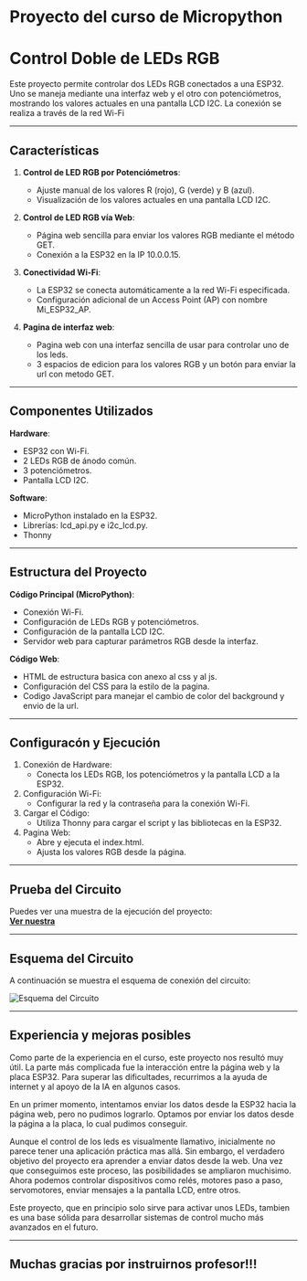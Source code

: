 # Proyecto del curso de Micropython
# Control Doble de LEDs RGB

Este proyecto permite controlar dos LEDs RGB conectados a una ESP32. Uno se maneja mediante una interfaz web y el otro con potenciómetros, 
mostrando los valores actuales en una pantalla LCD I2C. La conexión se realiza a través de la red Wi-Fi

---

## Características

1. **Control de LED RGB por Potenciómetros**:
   - Ajuste manual de los valores R (rojo), G (verde) y B (azul).
   - Visualización de los valores actuales en una pantalla LCD I2C.

2. **Control de LED RGB vía Web**:
   - Página web sencilla para enviar los valores RGB mediante el método GET.
   - Conexión a la ESP32 en la IP 10.0.0.15.

3. **Conectividad Wi-Fi**:
   - La ESP32 se conecta automáticamente a la red Wi-Fi especificada.
   - Configuración adicional de un Access Point (AP) con nombre Mi_ESP32_AP.

4. **Pagina de interfaz web**:
   - Pagina web con una interfaz sencilla de usar para controlar uno de los leds.
   - 3 espacios de edicion para los valores RGB y un botón para enviar la url con metodo GET.

---
## Componentes Utilizados

**Hardware**:

   - ESP32 con Wi-Fi.
   - 2 LEDs RGB de ánodo común.
   - 3 potenciómetros.
   - Pantalla LCD I2C.

**Software**:
   - MicroPython instalado en la ESP32.
   - Librerías: lcd_api.py e i2c_lcd.py.
   - Thonny
---
## Estructura del Proyecto

**Código Principal (MicroPython)**:
   - Conexión Wi-Fi.
   - Configuración de LEDs RGB y potenciómetros.
   - Configuración de la pantalla LCD I2C.
   - Servidor web para capturar parámetros RGB desde la interfaz.

**Código Web**:
   - HTML de estructura basica con anexo al css y al js.
   - Configuración del CSS para la estilo de la pagina.
   - Codigo JavaScript para manejar el cambio de color del background y envio de la url.


---

## Configuracón y Ejecución
1. Conexión de Hardware:
   - Conecta los LEDs RGB, los potenciómetros y la pantalla LCD a la ESP32.
2. Configuración Wi-Fi:
   - Configurar la red y la contraseña para la conexión Wi-Fi.
3. Cargar el Código:
   - Utiliza Thonny para cargar el script y las bibliotecas en la ESP32.
4. Pagina Web:
   - Abre y ejecuta el index.html.
   - Ajusta los valores RGB desde la página.

---

## Prueba del Circuito

Puedes ver una muestra de la ejecución del proyecto:  
**[Ver nuestra](https://www.youtube.com/watch?feature=shared&v=uVhq_q5yC8I)**

---

## Esquema del Circuito

A continuación se muestra el esquema de conexión del circuito:

![Esquema del Circuito](./esquema_de_conexion.jpeg)

---
## Experiencia y mejoras posibles

Como parte de la experiencia en el curso, este proyecto nos resultó muy útil. La parte más complicada fue la interacción entre la página web y la placa ESP32. 
Para superar las dificultades, recurrimos a la ayuda de internet y al apoyo de la IA en algunos casos.

En un primer momento, intentamos enviar los datos desde la ESP32 hacia la página web, pero no pudimos lograrlo. 
Optamos por enviar los datos desde la página a la placa, lo cual pudimos conseguir.

Aunque el control de los leds es visualmente llamativo, inicialmente no parece tener una aplicación práctica mas allá. Sin embargo, el verdadero objetivo 
del proyecto era aprender a enviar datos desde la web. Una vez que conseguimos este proceso, las posibilidades se ampliaron muchisimo. 
Ahora podemos controlar dispositivos como relés, motores paso a paso, servomotores, enviar mensajes a la pantalla LCD, entre otros.

Este proyecto, que en principio solo sirve para activar unos LEDs, tambien es una base sólida para desarrollar sistemas de control mucho más avanzados en el futuro.

---
## Muchas gracias por instruirnos profesor!!!